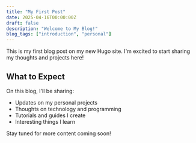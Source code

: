 ```yaml
---
title: "My First Post"
date: 2025-04-16T00:00:00Z
draft: false
description: "Welcome to My Blog!"
blog_tags: ["introduction", "personal"]
---
```


This is my first blog post on my new Hugo site. I'm excited to start sharing my thoughts and projects here!

## What to Expect

On this blog, I'll be sharing:

- Updates on my personal projects
- Thoughts on technology and programming
- Tutorials and guides I create
- Interesting things I learn

Stay tuned for more content coming soon!
